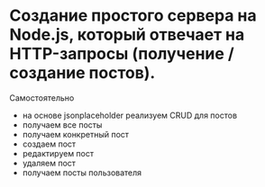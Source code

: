 # Создание простого сервера на Node.js, который отвечает на HTTP-запросы (получение / создание постов).

Cамостоятельно
- на основе jsonplaceholder реализуем CRUD для постов
- получаем все посты
- получаем конкретный пост
- создаем пост
- редактируем пост
- удаляем пост
- получаем посты пользователя
